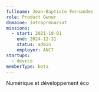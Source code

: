 ```yaml
---
fullname: Jean-Baptiste Fernandes
role: Product Owner
domaine: Intraprenariat
missions:
  - start: 2021-10-01
    end: 2024-12-31
    status: admin
    employer: ANCT
startups:
  - deveco
memberType: beta
---
```


Numérique et développement éco
